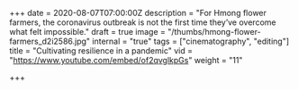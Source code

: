 +++
date = 2020-08-07T07:00:00Z
description = "For Hmong flower farmers, the coronavirus outbreak is not the first time they’ve overcome what felt impossible."
draft = true
image = "/thumbs/hmong-flower-farmers_d2i2586.jpg"
internal = "true"
tags = ["cinematography", "editing"]
title = "Cultivating resilience in a pandemic"
vid = "https://www.youtube.com/embed/of2qvglkpGs"
weight = "11"

+++
